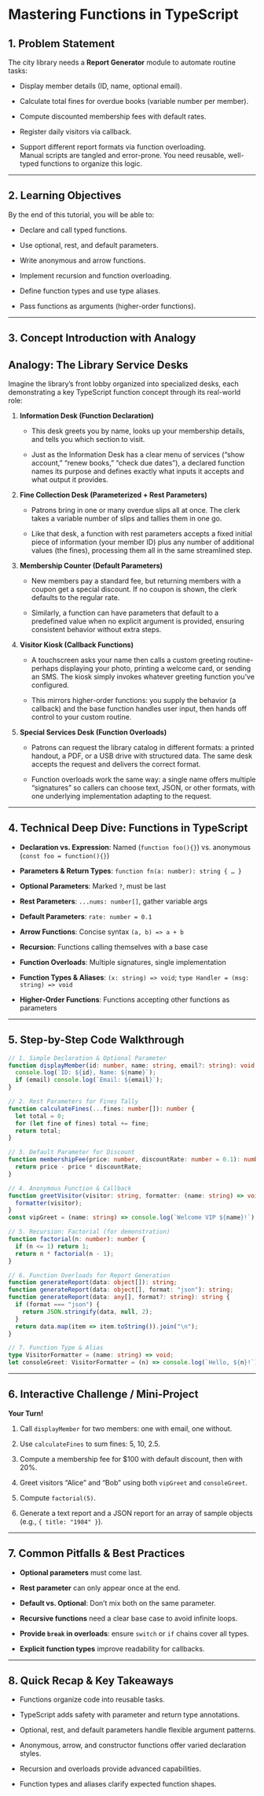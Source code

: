 ﻿# Mastering Functions in TypeScript

## 1. Problem Statement

The city library needs a  **Report Generator**  module to automate routine tasks:

-   Display member details (ID, name, optional email).
    
-   Calculate total fines for overdue books (variable number per member).
    
-   Compute discounted membership fees with default rates.
    
-   Register daily visitors via callback.
    
-   Support different report formats via function overloading.  
    Manual scripts are tangled and error-prone. You need reusable, well-typed functions to organize this logic.
    

----------

## 2. Learning Objectives

By the end of this tutorial, you will be able to:

-   Declare and call typed functions.
    
-   Use optional, rest, and default parameters.
    
-   Write anonymous and arrow functions.
    
-   Implement recursion and function overloading.
    
-   Define function types and use type aliases.
    
-   Pass functions as arguments (higher-order functions).
    

----------

## 3. Concept Introduction with Analogy

## Analogy: The Library Service Desks

Imagine the library’s front lobby organized into specialized desks, each demonstrating a key TypeScript function concept through its real-world role:

1.  **Information Desk (Function Declaration)**
    
    -   This desk greets you by name, looks up your membership details, and tells you which section to visit.
        
    -   Just as the Information Desk has a clear menu of services (“show account,” “renew books,” “check due dates”), a declared function names its purpose and defines exactly what inputs it accepts and what output it provides.
        
2.  **Fine Collection Desk (Parameterized + Rest Parameters)**
    
    -   Patrons bring in one or many overdue slips all at once. The clerk takes a variable number of slips and tallies them in one go.
        
    -   Like that desk, a function with rest parameters accepts a fixed initial piece of information (your member ID) plus any number of additional values (the fines), processing them all in the same streamlined step.
        
3.  **Membership Counter (Default Parameters)**
    
    -   New members pay a standard fee, but returning members with a coupon get a special discount. If no coupon is shown, the clerk defaults to the regular rate.
        
    -   Similarly, a function can have parameters that default to a predefined value when no explicit argument is provided, ensuring consistent behavior without extra steps.
        
4.  **Visitor Kiosk (Callback Functions)**
    
    -   A touchscreen asks your name then calls a custom greeting routine-perhaps displaying your photo, printing a welcome card, or sending an SMS. The kiosk simply invokes whatever greeting function you’ve configured.
        
    -   This mirrors higher-order functions: you supply the behavior (a callback) and the base function handles user input, then hands off control to your custom routine.
        
5.  **Special Services Desk (Function Overloads)**
    
    -   Patrons can request the library catalog in different formats: a printed handout, a PDF, or a USB drive with structured data. The same desk accepts the request and delivers the correct format.
        
    -   Function overloads work the same way: a single name offers multiple “signatures” so callers can choose text, JSON, or other formats, with one underlying implementation adapting to the request.
    

----------

## 4. Technical Deep Dive: Functions in TypeScript

-   **Declaration vs. Expression**: Named (`function foo(){}`) vs. anonymous (`const foo = function(){}`)
    
-   **Parameters & Return Types**:  `function fn(a: number): string { … }`
    
-   **Optional Parameters**: Marked  `?`, must be last
    
-   **Rest Parameters**:  `...nums: number[]`, gather variable args
    
-   **Default Parameters**:  `rate: number = 0.1`
    
-   **Arrow Functions**: Concise syntax  `(a, b) => a + b`
    
-   **Recursion**: Functions calling themselves with a base case
    
-   **Function Overloads**: Multiple signatures, single implementation
    
-   **Function Types & Aliases**:  `(x: string) => void`;  `type Handler = (msg: string) => void`
    
-   **Higher-Order Functions**: Functions accepting other functions as parameters
    

----------

## 5. Step-by-Step Code Walkthrough

```typescript
// 1. Simple Declaration & Optional Parameter
function displayMember(id: number, name: string, email?: string): void {
  console.log(`ID: ${id}, Name: ${name}`);
  if (email) console.log(`Email: ${email}`);
}

// 2. Rest Parameters for Fines Tally
function calculateFines(...fines: number[]): number {
  let total = 0;
  for (let fine of fines) total += fine;
  return total;
}

// 3. Default Parameter for Discount
function membershipFee(price: number, discountRate: number = 0.1): number {
  return price - price * discountRate;
}

// 4. Anonymous Function & Callback
function greetVisitor(visitor: string, formatter: (name: string) => void): void {
  formatter(visitor);
}
const vipGreet = (name: string) => console.log(`Welcome VIP ${name}!`);

// 5. Recursion: Factorial (for demonstration)
function factorial(n: number): number {
  if (n <= 1) return 1;
  return n * factorial(n - 1);
}

// 6. Function Overloads for Report Generation
function generateReport(data: object[]): string;
function generateReport(data: object[], format: "json"): string;
function generateReport(data: any[], format?: string): string {
  if (format === "json") {
    return JSON.stringify(data, null, 2);
  }
  return data.map(item => item.toString()).join("\n");
}

// 7. Function Type & Alias
type VisitorFormatter = (name: string) => void;
let consoleGreet: VisitorFormatter = (n) => console.log(`Hello, ${n}!`);

```

----------

## 6. Interactive Challenge / Mini‐Project

**Your Turn!**

1.  Call  `displayMember`  for two members: one with email, one without.
    
2.  Use  `calculateFines`  to sum fines: 5, 10, 2.5.
    
3.  Compute a membership fee for $100 with default discount, then with 20%.
    
4.  Greet visitors “Alice” and “Bob” using both  `vipGreet`  and  `consoleGreet`.
    
5.  Compute  `factorial(5)`.
    
6.  Generate a text report and a JSON report for an array of sample objects (e.g.,  `{ title: "1984" }`).
----------

## 7. Common Pitfalls & Best Practices

-   **Optional parameters**  must come last.
    
-   **Rest parameter**  can only appear once at the end.
    
-   **Default vs. Optional**: Don’t mix both on the same parameter.
    
-   **Recursive functions**  need a clear base case to avoid infinite loops.
    
-   **Provide  `break`  in overloads**: ensure  `switch`  or  `if`  chains cover all types.
    
-   **Explicit function types**  improve readability for callbacks.
    

----------

## 8. Quick Recap & Key Takeaways

-   Functions organize code into reusable tasks.
    
-   TypeScript adds safety with parameter and return type annotations.
    
-   Optional, rest, and default parameters handle flexible argument patterns.
    
-   Anonymous, arrow, and constructor functions offer varied declaration styles.
    
-   Recursion and overloads provide advanced capabilities.
    
-   Function types and aliases clarify expected function shapes.
